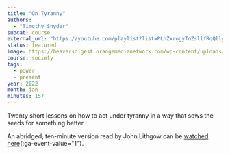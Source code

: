 ```yaml
---
title: "On Tyranny"
authors:
  - "Timothy Snyder"
subcat: course
external_url: "https://youtube.com/playlist?list=PLhZxrogyToZsllfRqQllyuFNbT-ER7TAu"
status: featured
image: https://beaversdigest.orangemedianetwork.com/wp-content/uploads/2024/08/ontyranny-1130x1200.png
course: society
tags:
  - power
  - present
year: 2022
month: jan
minutes: 157
---
```


Twenty short lessons on how to act under tyranny in a way that sows the seeds for something better.

An abridged, ten-minute version read by John Lithgow can be [watched here](https://snyder.substack.com/p/twenty-lessons-read-by-john-lithgow){:ga-event-value="1"}.
